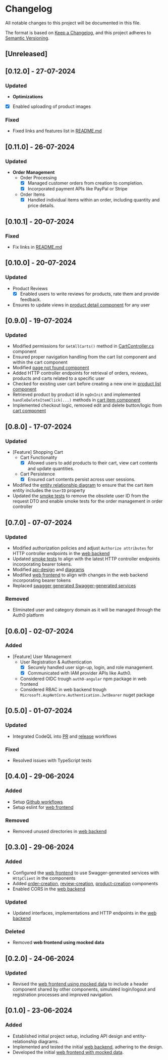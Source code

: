 # Changelog

All notable changes to this project will be documented in this file.

The format is based on [Keep a Changelog](https://keepachangelog.com/en/1.0.0/),
and this project adheres to [Semantic Versioning](https://semver.org/spec/v2.0.0.html).

## [Unreleased]

## [0.12.0] - 27-07-2024

### Updated

- **Optimizations**
 - [x] Enabled uploading of product images

### Fixed

- Fixed links and features list in [README.md](./README.md)

## [0.11.0] - 26-07-2024

### Updated

- **Order Management**
  - Order Processing
    - [x] Managed customer orders from creation to completion.
    - [x] Incorporated payment APIs like PayPal or Stripe
  - Order Items
    - [x] Handled individual items within an order, including quantity and price details.

## [0.10.1] - 20-07-2024

### Fixed

- Fix links in [README.md](./README.md)

## [0.10.0] - 20-07-2024

### Updated

- Product Reviews
  - [x] Enabled users to write reviews for products, rate them and provide feedback.
- Ensures to update views in [product detail component](./frontend/e-commerce-service/src/app/components/product-management/product-detail/) for any user

## [0.9.0] - 19-07-2024

### Updated

- Modified permissions for `GetAllCarts()` method in [CartController.cs](./backend/Mgtt.ECom/src/Mgtt.ECom.Web/v1/ShoppingCart/Controllers/CartController.cs) component
- Ensured proper navigation handling from the cart list component and within the cart component
- Modified [page not found component](./frontend/e-commerce-service/src/app/components/error-pages/page-not-found/)
- Added HTTP controller endpoints for retrieval of orders, reviews, products and carts related to a specific user
- Checked for existing user cart before creating a new one in [product list component](./frontend/e-commerce-service/src/app/components/product-management/product-list/)
- Retrieved product by product id in `ngOnInit` and implemented `handleDeleteItemClick(...)` methods in [cart item component](./frontend/e-commerce-service/src/app/components/shopping-cart/cart-item/)
- Implemented checkout logic, removed edit and delete button/logic from [cart component](./frontend/e-commerce-service/src/app/components/shopping-cart/cart/)

## [0.8.0] - 17-07-2024

### Updated

- [Feature] Shopping Cart
  - Cart Functionality
    - [x] Allowed users to add products to their cart, view cart contents and update quantities.
  - Cart Persistence
    - [x] Ensured cart contents persist across user sessions.
- Modified the [entity relationship diagram](./docs/diagrams/entity-relationship-diagram.mmd) to ensure that the cart item entity includes the `UserID` property
- Updated the [smoke tests](./backend/Mgtt.ECom/smoke-test/) to remove the obsolete user ID from the request DTO and enable smoke tests for the order management in order controller 

## [0.7.0] - 07-07-2024

### Updated

- Modified authorization policies and adjust `Authorize attributes` for HTTP controller endpoints in the [web backend](./backend/Mgtt.ECom/)
- Updated [smoke tests](./backend/Mgtt.ECom/smoke-test/) to align with the latest HTTP controller endpoints incorporating bearer tokens.
- Modified [api-design](./docs/api-design/) and [diagrams](./docs/diagrams/)
- Modified [web frontend](./frontend/e-commerce-service/) to align with changes in the web backend incorporating bearer tokens
- Replaced [swagger generated Swagger-generated services](./frontend/e-commerce-service/src/app/generated/)

### Removed

- Eliminated user and category domain as it will be managed through the Auth0 platform

## [0.6.0] - 02-07-2024

### Added

- [Feature] User Management
    - User Registration & Authentication
        - [x] Securely handled user sign-up, login, and role management.
        - [x] Communicated with IAM provider APIs like Auth0.
    - Considered OIDC trough `auth0-angular` npm package in web frontend
    - Considered RBAC in web backend trough `Microsoft.AspNetCore.Authentication.JwtBearer` nuget package

## [0.5.0] - 01-07-2024

### Updated

- Integrated CodeQL into [PR](./.github/workflows/pr.yml) and [release](./.github/workflows/release.yml) workflows

### Fixed

- Resolved issues with TypeScript tests

## [0.4.0] - 29-06-2024

### Added

- Setup [Github workflows](./.github/workflows/)
- Setup eslint for [web frontend](./frontend/e-commerce-service/)

### Removed 

- Removed unused directories in [web backend](./backend/Mgtt.ECom/)

## [0.3.0] - 29-06-2024

### Added

- Configured the [web frontend](./frontend/e-commerce-service/) to use Swagger-generated services with `HttpClient` in the components
- Added [order-creation](./frontend/e-commerce-service/src/app/components/order-management/order-creation/), [review-creation](./frontend/e-commerce-service/src/app/components/review-management/review-creation/), [product-creation](./frontend/e-commerce-service/src/app/components/product-management/product-creation/) components 
- Enabled CORS in the [web backend](./backend/Mgtt.ECom/)

### Updated

- Updated interfaces, implementations and HTTP endpoints in the [web backend](./backend/Mgtt.ECom/)

### Deleted

- Removed **web frontend using mocked data**

## [0.2.0] - 24-06-2024

### Updated

- Revised the [web frontend using mocked data](./frontend/e-commerce-service-mocked/) to include a header component shared by other components, simulated login/logout and registration processes and improved navigation.

## [0.1.0] - 23-06-2024

### Added

- Established initial project setup, including API design and entity-relationship diagrams.
- Implemented and tested the initial [web backend](./backend/Mgtt.ECom/), adhering to the design.
- Developed the initial [web frontend with mocked data](./frontend/e-commerce-service-mocked/).